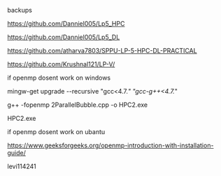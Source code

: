 backups

https://github.com/Danniel005/Lp5_HPC

https://github.com/Danniel005/Lp5_DL

https://github.com/atharva7803/SPPU-LP-5-HPC-DL-PRACTICAL

https://github.com/Krushnal121/LP-V/

if openmp dosent work on windows

mingw-get upgrade --recursive "gcc<4.7._" "gcc-g++<4.7._"

g++ -fopenmp 2ParallelBubble.cpp -o HPC2.exe

HPC2.exe

if openmp dosent work on ubantu


https://www.geeksforgeeks.org/openmp-introduction-with-installation-guide/  


levi114241
